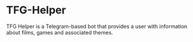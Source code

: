 # TFG-Helper
TFG Helper is a Telegram-based bot that provides a user with information about films, games and associated themes.
